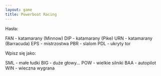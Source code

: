 ```yaml
---
layout: game
title: Powerboat Racing
---
```


Hasła:

FAN	- katamarany (Minnow)
DIP 	- katamarany (Pike)
URN 	- katamarany (Barracuda)
EPS 	- mistrzostwa
PBR 	- slalom
PDL 	- ukryty tor

Wpisz się jako:

SML 	- małe łudki
BIG 	- duże głowy...
POW 	- wielkie silniki
BAA 	- autopilot
WIN 	- wieczna wygrana
